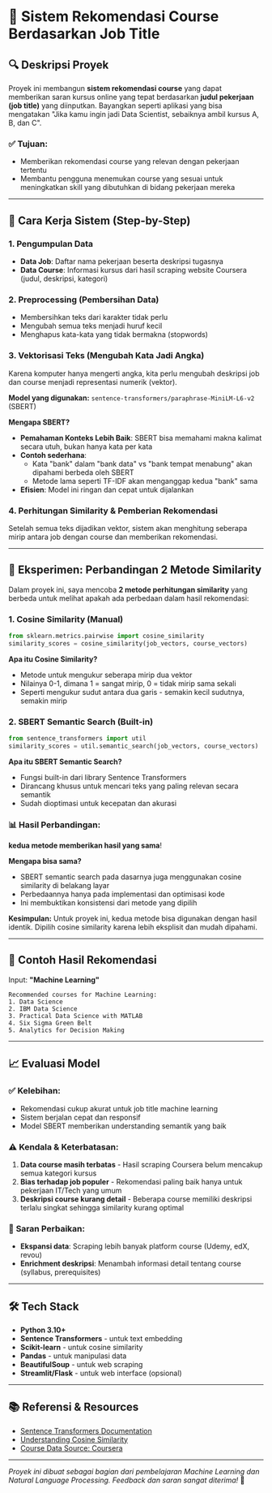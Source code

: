 # 📘 Sistem Rekomendasi Course Berdasarkan Job Title

## 🔍 Deskripsi Proyek
Proyek ini membangun **sistem rekomendasi course** yang dapat memberikan saran kursus online yang tepat berdasarkan **judul pekerjaan (job title)** yang diinputkan. Bayangkan seperti aplikasi yang bisa mengatakan "Jika kamu ingin jadi Data Scientist, sebaiknya ambil kursus A, B, dan C".

### ✅ Tujuan:
- Memberikan rekomendasi course yang relevan dengan pekerjaan tertentu
- Membantu pengguna menemukan course yang sesuai untuk meningkatkan skill yang dibutuhkan di bidang pekerjaan mereka

---

## 🧠 Cara Kerja Sistem (Step-by-Step)

### 1. **Pengumpulan Data**
- **Data Job**: Daftar nama pekerjaan beserta deskripsi tugasnya
- **Data Course**: Informasi kursus dari hasil scraping website Coursera (judul, deskripsi, kategori)

### 2. **Preprocessing (Pembersihan Data)**
- Membersihkan teks dari karakter tidak perlu
- Mengubah semua teks menjadi huruf kecil
- Menghapus kata-kata yang tidak bermakna (stopwords)

### 3. **Vektorisasi Teks (Mengubah Kata Jadi Angka)**
Karena komputer hanya mengerti angka, kita perlu mengubah deskripsi job dan course menjadi representasi numerik (vektor). 

**Model yang digunakan:** `sentence-transformers/paraphrase-MiniLM-L6-v2` (SBERT)

**Mengapa SBERT?**
- **Pemahaman Konteks Lebih Baik**: SBERT bisa memahami makna kalimat secara utuh, bukan hanya kata per kata
- **Contoh sederhana**: 
  - Kata "bank" dalam "bank data" vs "bank tempat menabung" akan dipahami berbeda oleh SBERT
  - Metode lama seperti TF-IDF akan menganggap kedua "bank" sama
- **Efisien**: Model ini ringan dan cepat untuk dijalankan

### 4. **Perhitungan Similarity & Pemberian Rekomendasi**
Setelah semua teks dijadikan vektor, sistem akan menghitung seberapa mirip antara job dengan course dan memberikan rekomendasi.

---

## 🔬 Eksperimen: Perbandingan 2 Metode Similarity

Dalam proyek ini, saya mencoba **2 metode perhitungan similarity** yang berbeda untuk melihat apakah ada perbedaan dalam hasil rekomendasi:

### 1. **Cosine Similarity (Manual)**
```python
from sklearn.metrics.pairwise import cosine_similarity
similarity_scores = cosine_similarity(job_vectors, course_vectors)
```

**Apa itu Cosine Similarity?**
- Metode untuk mengukur seberapa mirip dua vektor
- Nilainya 0-1, dimana 1 = sangat mirip, 0 = tidak mirip sama sekali
- Seperti mengukur sudut antara dua garis - semakin kecil sudutnya, semakin mirip

### 2. **SBERT Semantic Search (Built-in)**
```python
from sentence_transformers import util
similarity_scores = util.semantic_search(job_vectors, course_vectors)
```

**Apa itu SBERT Semantic Search?**
- Fungsi built-in dari library Sentence Transformers
- Dirancang khusus untuk mencari teks yang paling relevan secara semantik
- Sudah dioptimasi untuk kecepatan dan akurasi

### 📊 **Hasil Perbandingan:**
**kedua metode memberikan hasil yang sama**! 

**Mengapa bisa sama?**
- SBERT semantic search pada dasarnya juga menggunakan cosine similarity di belakang layar
- Perbedaannya hanya pada implementasi dan optimisasi kode
- Ini membuktikan konsistensi dari metode yang dipilih

**Kesimpulan:** Untuk proyek ini, kedua metode bisa digunakan dengan hasil identik. Dipilih cosine similarity karena lebih eksplisit dan mudah dipahami.

---

## 📝 Contoh Hasil Rekomendasi

Input: **"Machine Learning"**

```
Recommended courses for Machine Learning:
1. Data Science
2. IBM Data Science
3. Practical Data Science with MATLAB
4. Six Sigma Green Belt
5. Analytics for Decision Making
```

---

## 📈 Evaluasi Model

### ✅ **Kelebihan:**
- Rekomendasi cukup akurat untuk job title machine learning
- Sistem berjalan cepat dan responsif
- Model SBERT memberikan understanding semantik yang baik

### ⚠️ **Kendala & Keterbatasan:**
1. **Data course masih terbatas** - Hasil scraping Coursera belum mencakup semua kategori kursus
2. **Bias terhadap job populer** - Rekomendasi paling baik hanya untuk pekerjaan IT/Tech yang umum
3. **Deskripsi course kurang detail** - Beberapa course memiliki deskripsi terlalu singkat sehingga similarity kurang optimal

### 🚀 **Saran Perbaikan:**
- **Ekspansi data**: Scraping lebih banyak platform course (Udemy, edX, revou)
- **Enrichment deskripsi**: Menambah informasi detail tentang course (syllabus, prerequisites)
---

## 🛠️ Tech Stack

- **Python 3.10+**
- **Sentence Transformers** - untuk text embedding
- **Scikit-learn** - untuk cosine similarity
- **Pandas** - untuk manipulasi data
- **BeautifulSoup** - untuk web scraping
- **Streamlit/Flask** - untuk web interface (opsional)

---

## 📚 Referensi & Resources

- [Sentence Transformers Documentation](https://www.sbert.net/)
- [Understanding Cosine Similarity](https://en.wikipedia.org/wiki/Cosine_similarity)
- [Course Data Source: Coursera](https://www.coursera.org/)

---

*Proyek ini dibuat sebagai bagian dari pembelajaran Machine Learning dan Natural Language Processing. Feedback dan saran sangat diterima!* 🙏